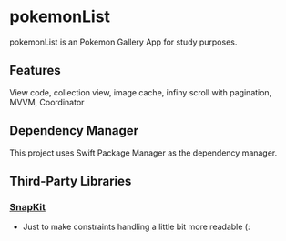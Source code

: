 # pokemonList 

pokemonList is an Pokemon Gallery App for study purposes.

## Features

View code, collection view, image cache, infiny scroll with pagination, MVVM, Coordinator

## Dependency Manager

This project uses Swift Package Manager as the dependency manager.

## Third-Party Libraries

### [SnapKit](https://github.com/SnapKit/SnapKit)

- Just to make constraints handling a little bit more readable (: